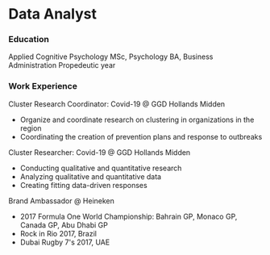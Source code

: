 # Data Analyst

### Education
Applied Cognitive Psychology MSc,
Psychology BA,
Business Administration Propedeutic year

### Work Experience
Cluster Research Coordinator: Covid-19 @ GGD Hollands Midden
- Organize and coordinate research on clustering in organizations in the region
- Coordinating the creation of prevention plans and response to outbreaks

Cluster Researcher: Covid-19 @ GGD Hollands Midden
- Conducting qualitative and quantitative research
- Analyzing qualitative and quantitative data
- Creating fitting data-driven responses

Brand Ambassador @ Heineken
- 2017 Formula One World Championship: Bahrain GP, Monaco GP, Canada GP, Abu Dhabi GP
- Rock in Rio 2017, Brazil
- Dubai Rugby 7's 2017, UAE


